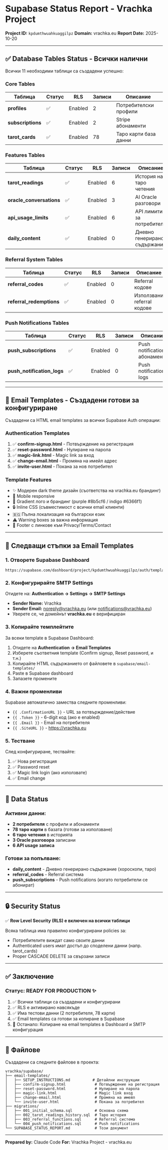 # Supabase Status Report - Vrachka Project

**Project ID:** `kpdumthwuahkuaggilpz`
**Domain:** vrachka.eu
**Report Date:** 2025-10-20

---

## ✅ Database Tables Status - Всички налични

Всички 11 необходими таблици са създадени успешно:

### Core Tables
| Таблица | Статус | RLS | Записи | Описание |
|---------|---------|-----|--------|----------|
| **profiles** | ✅ | Enabled | 2 | Потребителски профили |
| **subscriptions** | ✅ | Enabled | 2 | Stripe абонаменти |
| **tarot_cards** | ✅ | Enabled | 78 | Таро карти база данни |

### Features Tables
| Таблица | Статус | RLS | Записи | Описание |
|---------|---------|-----|--------|----------|
| **tarot_readings** | ✅ | Enabled | 6 | История на таро четения |
| **oracle_conversations** | ✅ | Enabled | 3 | AI Oracle разговори |
| **api_usage_limits** | ✅ | Enabled | 6 | API лимити за потребители |
| **daily_content** | ✅ | Enabled | 0 | Дневно генерирано съдържание |

### Referral System Tables
| Таблица | Статус | RLS | Записи | Описание |
|---------|---------|-----|--------|----------|
| **referral_codes** | ✅ | Enabled | 0 | Referral кодове |
| **referral_redemptions** | ✅ | Enabled | 0 | Използвани referral кодове |

### Push Notifications Tables
| Таблица | Статус | RLS | Записи | Описание |
|---------|---------|-----|--------|----------|
| **push_subscriptions** | ✅ | Enabled | 0 | Push notification абонаменти |
| **push_notification_logs** | ✅ | Enabled | 0 | Push notification logs |

---

## 📧 Email Templates - Създадени готови за конфигуриране

Създадени са HTML email templates за всички Supabase Auth операции:

### Authentication Templates
1. ✅ **confirm-signup.html** - Потвърждение на регистрация
2. ✅ **reset-password.html** - Нулиране на парола
3. ✅ **magic-link.html** - Magic link за вход
4. ✅ **change-email.html** - Промяна на имейл адрес
5. ✅ **invite-user.html** - Покана за нов потребител

### Template Features
- ✨ Модерен dark theme дизайн (съответства на vrachka.eu брандинг)
- 📱 Mobile responsive
- 🎨 Gradient лого и брандинг (purple #8b5cf6 / indigo #6366f1)
- 🔒 Inline CSS (съвместимост с всички email клиенти)
- 🇧🇬 Пълна локализация на български език
- ⚠️ Warning boxes за важна информация
- 🔗 Footer с линкове към Privacy/Terms/Contact

---

## 📝 Следващи стъпки за Email Templates

### 1. Отворете Supabase Dashboard
```
https://supabase.com/dashboard/project/kpdumthwuahkuaggilpz/auth/templates
```

### 2. Конфигурирайте SMTP Settings
Отидете на: **Authentication → Settings → SMTP Settings**

- **Sender Name:** Vrachka
- **Sender Email:** noreply@vrachka.eu (или notifications@vrachka.eu)
- Уверете се, че домейнът **vrachka.eu** е верифициран

### 3. Копирайте темплейтите

За всеки template в Supabase Dashboard:
1. Отидете на **Authentication → Email Templates**
2. Изберете съответния template (Confirm signup, Reset password, и т.н.)
3. Копирайте HTML съдържанието от файловете в `supabase/email-templates/`
4. Paste в Supabase dashboard
5. Запазете промените

### 4. Важни променливи

Supabase автоматично замества следните променливи:
- `{{ .ConfirmationURL }}` - URL за потвърждение/действие
- `{{ .Token }}` - 6-digit код (ако е enabled)
- `{{ .Email }}` - Email на потребителя
- `{{ .SiteURL }}` - https://vrachka.eu

### 5. Тестване

След конфигуриране, тествайте:
1. ✅ Нова регистрация
2. ✅ Password reset
3. ✅ Magic link login (ако използвате)
4. ✅ Email change

---

## 🎯 Data Status

### Активни данни:
- **2 потребителя** с профили и абонаменти
- **78 таро карти** в базата (готови за използване)
- **6 таро четения** в историята
- **3 Oracle разговора** записани
- **6 API usage записа**

### Готови за попълване:
- **daily_content** - Дневно генерирано съдържание (хороскопи, таро)
- **referral_codes** - Referral система
- **push_subscriptions** - Push notifications (когато потребители се абонират)

---

## 🔒 Security Status

✅ **Row Level Security (RLS) е включен на всички таблици**

Всяка таблица има правилно конфигурирани policies за:
- Потребителите виждат само своите данни
- Authenticated users имат достъп до споделени данни (напр. tarot_cards)
- Proper CASCADE DELETE за свързани записи

---

## ✅ Заключение

### Статус: READY FOR PRODUCTION ✨

1. ✅ Всички таблици са създадени и конфигурирани
2. ✅ RLS е активирано навсякъде
3. ✅ Има тестови данни (2 потребителя, 78 карти)
4. ✅ Email templates са готови за копиране в Supabase
5. 📝 Останало: Копиране на email templates в Dashboard и SMTP конфигурация

---

## 📂 Файлове

Създадени са следните файлове в проекта:

```
vrachka/supabase/
├── email-templates/
│   ├── SETUP_INSTRUCTIONS.md          # Детайлни инструкции
│   ├── confirm-signup.html             # Потвърждение на регистрация
│   ├── reset-password.html             # Нулиране на парола
│   ├── magic-link.html                 # Magic link вход
│   ├── change-email.html               # Промяна на имейл
│   └── invite-user.html                # Покана за потребител
├── migrations/
│   ├── 001_initial_schema.sql          # Основна схема
│   ├── 002_tarot_readings_history.sql  # Таро история
│   ├── 003_referral_functions.sql      # Referral система
│   └── 004_push_notifications.sql      # Push notifications
└── SUPABASE_STATUS_REPORT.md           # Този документ
```

---

**Prepared by:** Claude Code
**For:** Vrachka Project - vrachka.eu
